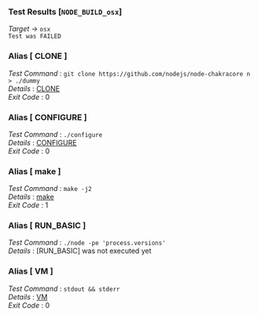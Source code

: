 ### Test Results [`NODE_BUILD_osx`]   
*Target* -> `osx`   
`Test was FAILED`

### Alias [ CLONE ]   
*Test Command* : `git clone https://github.com/nodejs/node-chakracore n > ./dummy`   
*Details*      : [CLONE](https://github.com/CCRobot/TestResults/blob/20180205T041710NODE_BUILD_osx/CLONE_0.md)   
*Exit Code*    : 0   

   
### Alias [ CONFIGURE ]   
*Test Command* : `./configure`   
*Details*      : [CONFIGURE](https://github.com/CCRobot/TestResults/blob/20180205T041710NODE_BUILD_osx/CONFIGURE_1.md)   
*Exit Code*    : 0   

   
### Alias [ make ]   
*Test Command* : `make -j2`   
*Details*      : [make](https://github.com/CCRobot/TestResults/blob/20180205T041710NODE_BUILD_osx/make_2.md)   
*Exit Code*    : 1   

   
### Alias [ RUN_BASIC ]   
*Test Command* : `./node -pe 'process.versions'`   
*Details*      : [RUN_BASIC] was not executed yet   

   
### Alias [ VM ]   
*Test Command* : `stdout && stderr`   
*Details*      : [VM](https://github.com/CCRobot/TestResults/blob/20180205T041710NODE_BUILD_osx/VM_4.md)   
*Exit Code*    : 0   

   
